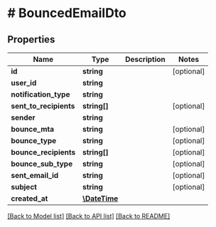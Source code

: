 # # BouncedEmailDto

## Properties

Name | Type | Description | Notes
------------ | ------------- | ------------- | -------------
**id** | **string** |  | [optional] 
**user_id** | **string** |  | 
**notification_type** | **string** |  | 
**sent_to_recipients** | **string[]** |  | [optional] 
**sender** | **string** |  | 
**bounce_mta** | **string** |  | [optional] 
**bounce_type** | **string** |  | [optional] 
**bounce_recipients** | **string[]** |  | [optional] 
**bounce_sub_type** | **string** |  | [optional] 
**sent_email_id** | **string** |  | [optional] 
**subject** | **string** |  | [optional] 
**created_at** | [**\DateTime**](\DateTime) |  | 

[[Back to Model list]](../../README#documentation-for-models) [[Back to API list]](../../README#documentation-for-api-endpoints) [[Back to README]](../../README)


